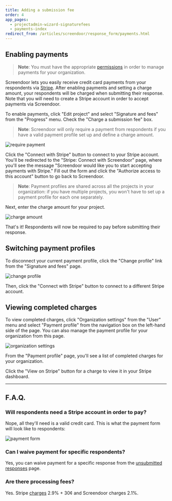 ```yaml
---
title: Adding a submission fee
order: 4
app_pages:
  - projectadmin-wizard-signaturefees
  - payments-index
redirect_from: /articles/screendoor/response_form/payments.html
---
```


## Enabling payments

> **Note**: You must have the appropriate [permissions](/articles/dashboard/accounts/managing_users.html#managing-user-permissions) in order to manage payments for your organization.

Screendoor lets you easily receive credit card payments from your respondents via [Stripe](https://stripe.com/). After enabling payments and setting a charge amount, your respondents will be charged when submitting their response. Note that you will need to create a Stripe account in order to accept payments via Screendoor.

To enable payments, click "Edit project" and select "Signature and fees" from the "Progress" menu. Check the "Charge a submission fee" box.

> **Note**: Screendoor will only require a payment from respondents if you have a valid payment profile set up and define a charge amount.

![require payment](../images/require_payment.png)

Click the "Connect with Stripe" button to connect to your Stripe account. You'll be redirected to the "Stripe: Connect with Screendoor" page, where you'll see the message "Screendoor would like you to start accepting payments with Stripe." Fill out the form and click the "Authorize access to this account" button to go back to Screendoor.

> **Note**: Payment profiles are shared across all the projects in your organization: if you have multiple projects, you won't have to set up a payment profile for each one separately. 

Next, enter the charge amount for your project.

![charge amount](../images/charge_amount.png)

That's it! Respondents will now be required to pay before submitting their response.

## Switching payment profiles

To disconnect your current payment profile, click the "Change profile" link from the "Signature and fees" page.

![change profile](../images/change_profile.png)

Then, click the "Connect with Stripe" button to connect to a different Stripe account.

## Viewing completed charges

To view completed charges, click "Organization settings" from the "User" menu and select "Payment profile" from the navigation box on the left-hand side of the page. You can also manage the payment profile for your organization from this page.

![organization settings](../images/completed_charges.png)

From the "Payment profile" page, you'll see a list of completed charges for your organization.

Click the "View on Stripe" button for a charge to view it in your Stripe dashboard.

---

## F.A.Q.

### Will respondents need a Stripe account in order to pay?
Nope, all they'll need is a valid credit card. This is what the payment form will look like to respondents:

![payment form](../images/payment_form.png)

### Can I waive payment for specific respondents?
Yes, you can waive payment for a specific response from the [unsubmitted responses](../responses/viewing_unsubmitted_responses.html#waiving-payment-for-a-specific-response) page.

### Are there processing fees?
Yes. Stripe [charges](https://stripe.com/us/pricing) 2.9% + 30&cent; and Screendoor charges 2.1%.

